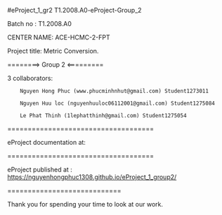 #eProject_1_gr2
T1.2008.A0-eProject-Group_2

Batch no : T1.2008.A0

CENTER NAME: ACE-HCMC-2-FPT

Project title: Metric Conversion.

========> Group 2 <=========

3 collaborators:

        Nguyen Hong Phuc (www.phucminhnhut@gmail.com) Student1273011

        Nguyen Huu loc (nguyenhuuloc06112001@gmail.com) Student1275084 
         
        Le Phat Thinh (1lephatthinh@gmail.com) Student1275054
====================================

eProject documentation at:

====================================

eProject published at : https://nguyenhongphuc1308.github.io/eProject_1_group2/

============================

Thank you for spending your time to look at our work.
